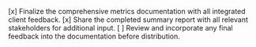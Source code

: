[x] Finalize the comprehensive metrics documentation with all integrated client feedback.
[x] Share the completed summary report with all relevant stakeholders for additional input.
[ ] Review and incorporate any final feedback into the documentation before distribution.